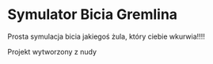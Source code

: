 # Symulator Bicia Gremlina
Prosta symulacja bicia jakiegoś żula, który ciebie wkurwia!!!!

Projekt wytworzony z nudy
